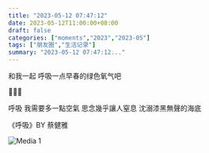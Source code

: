 ```yaml
---
title: "2023-05-12 07:47:12"
date: 2023-05-12T11:00:00+08:00
draft: false
categories: ["moments","2023","2023-05"]
tags: ["朋友圈","生活记录"]
summary: "2023-05-12 07:47:12..."
---
```


和我一起
呼吸一点早春的绿色氧气吧

🌿🌿🌿

呼吸 我需要多一點空氣
思念幾乎讓人窒息 沈溺漆黑無聲的海底

《呼吸》BY 蔡健雅

![Media 1](/Moments/photos/2023-05-12/202305120747120.jpg)

